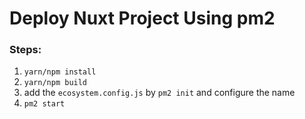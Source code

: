 # Deploy Nuxt Project Using pm2


### Steps:
  1. `yarn/npm install`
  2. `yarn/npm build`
  3. add the `ecosystem.config.js` by `pm2 init` and configure the name
  4. `pm2 start`


